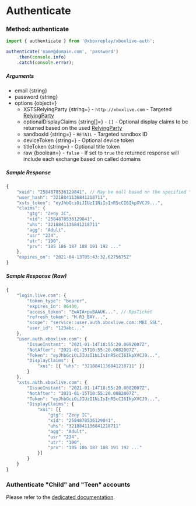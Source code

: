 # Authenticate

### Method: authenticate

```javascript
import { authenticate } from '@xboxreplay/xboxlive-auth';

authenticate('name@domain.com', 'password')
	.then(console.info)
	.catch(console.error);
```

##### Arguments

-   email {string}
-   password {string}
-   options {object=}
    -   XSTSRelyingParty {string=} - `http://xboxlive.com` - Targeted [RelyingParty](04-RelyingParty.md#relyingparty)
    -   optionalDisplayClaims {string[]=} - `[]` - Optional display claims to be returned based on the used [RelyingParty](04-RelyingParty.md#optional-display-claims)
    -   sandboxId {string=} - `RETAIL` - Targeted sandbox ID
    -   deviceToken {string=} - Optional device token
    -   titleToken {string=} - Optional title token
    -   raw {boolean=} - `false` - If set to `true` the returned response will include each exchange based on called domains

##### Sample Response

```javascript
{
    "xuid": "2584878536129841", // May be null based on the specified "RelyingParty"
    "user_hash": "3218841136841218711",
    "xsts_token": "eyJhbGciOiJIUzI1NiIsInR5cCI6IkpXVCJ9...",
    "claims": {
        "gtg": "Zeny IC",
        "xid": "2584878536129841",
        "uhs": "3218841136841218711"
        "agg": "Adult",
        "usr" "234",
        "utr": "190",
        "prv": "185 186 187 188 191 192 ..."
    },
    "expires_on": "2021-04-13T05:43:32.6275675Z"
}
```

##### Sample Response (Raw)

```javascript
{
    "login.live.com": {
        "token_type": "bearer",
        "expires_in": 86400,
        "access_token": "EwAIA+pvBAAUK...", // RpsTicket
        "refresh_token": "M.R3_BAY...",
        "scope": "service::user.auth.xboxlive.com::MBI_SSL",
        "user_id": "123abc..."
    },
    "user.auth.xboxlive.com": {
        "IssueInstant": "2021-01-14T18:55:20.0082007Z",
        "NotAfter": "2021-01-15T10:55:20.0082007Z",
        "Token": "eyJhbGciOiJIUzI1NiIsInR5cCI6IkpXVCJ9...",
        "DisplayClaims": {
            "xui": [{ "uhs": "3218841136841218711" }]
        }
    },
    "xsts.auth.xboxlive.com": {
        "IssueInstant": "2021-01-14T18:55:20.0082007Z",
        "NotAfter": "2021-01-15T10:55:20.0082007Z",
        "Token": "eyJhbGciOiJIUzI1NiIsInR5cCI6IkpXVCJ9...",
        "DisplayClaims": {
            "xui": [{
                "gtg": "Zeny IC",
                "xid": "2584878536129841",
                "uhs": "3218841136841218711"
                "agg": "Adult",
                "usr" "234",
                "utr": "190",
                "prv": "185 186 187 188 191 192 ..."
            }]
        }
    }
}
```

### Authenticate "Child" and "Teen" accounts

Please refer to the [dedicated documentation](https://github.com/XboxReplay/xboxlive-auth/blob/4.0.0/docs/06-Known_Issues.md#still-not-working).

